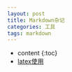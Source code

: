 ```yaml
---
layout: post
title: Markdown杂记
categories: 工具
tags: markdown
---
```


* content
{:toc}
* [latex使用](https://www.jianshu.com/p/22117d964baf)

